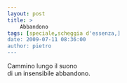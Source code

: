 ```yaml
---
layout: post
title: >
    Abbandono
tags: [speciale,scheggia d'essenza,]
date: 2009-07-11 08:36:00
author: pietro
---
```

Cammino lungo il suono<br/>di un insensibile abbandono.
